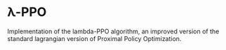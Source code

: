 # λ-PPO
Implementation of the lambda-PPO algorithm, an improved version of the standard lagrangian version of Proximal Policy Optimization.
